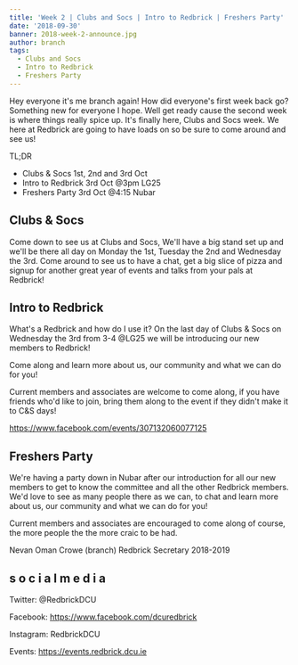 ```yaml
---
title: 'Week 2 | Clubs and Socs | Intro to Redbrick | Freshers Party'
date: '2018-09-30'
banner: 2018-week-2-announce.jpg
author: branch
tags:
  - Clubs and Socs
  - Intro to Redbrick
  - Freshers Party
---
```


Hey everyone it's me branch again! How did everyone's first week back go? Something new for everyone I hope. Well get ready cause the second week is where things really spice up. It's finally here, Clubs and Socs week. We here at Redbrick are going to have loads on so be sure to come around and see us!

TL;DR
- Clubs & Socs 1st, 2nd and 3rd Oct
- Intro to Redbrick 3rd Oct @3pm LG25
- Freshers Party 3rd Oct @4:15 Nubar

<!-- more -->

## Clubs & Socs

Come down to see us at Clubs and Socs, We'll have a big stand set up and we'll be there all day on Monday the 1st, Tuesday the 2nd and Wednesday the 3rd.
Come around to see us to have a chat, get a big slice of pizza and signup for another great year of events and talks from your pals at Redbrick!


## Intro to Redbrick

What's a Redbrick and how do I use it? On the last day of Clubs & Socs on Wednesday the 3rd from 3-4 @LG25 we will be introducing our new members to Redbrick!

Come along and learn more about us, our community and what we can do for you!

Current members and associates are welcome to come along, if you have friends who'd like to join, bring them along to the event if they didn't make it to C&S days!

https://www.facebook.com/events/307132060077125


## Freshers Party

We're having a party down in Nubar after our introduction for all our new members to get to know the committee and all the other Redbrick members. We'd love to see as many people there as we can, to chat and learn more about us, our community and what we can do for you!

Current members and associates are encouraged to come along of course, the more people the the more craic to be had.

Nevan Oman Crowe (branch)
Redbrick Secretary 2018-2019

## s o c i a l m e d i a

Twitter: @RedbrickDCU

Facebook: https://www.facebook.com/dcuredbrick

Instagram: RedbrickDCU

Events: https://events.redbrick.dcu.ie
